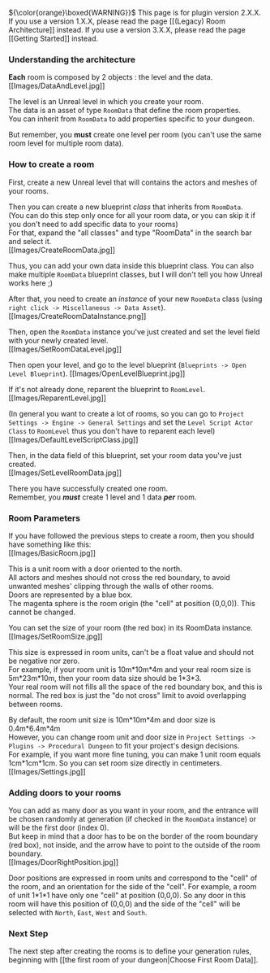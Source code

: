 ${\color{orange}\boxed{WARNING}}$ This page is for plugin version 2.X.X. If you use a version 1.X.X, please read the page [[(Legacy) Room Architecture]] instead. If you use a version 3.X.X, please read the page [[Getting Started]] instead.

### **Understanding the architecture**
**Each** room is composed by 2 objects : the level and the data.\
[[Images/DataAndLevel.jpg]]

The level is an Unreal level in which you create your room.\
The data is an asset of type `RoomData` that define the room properties.\
You can inherit from `RoomData` to add properties specific to your dungeon.

But remember, you **must** create one level per room (you can't use the same room level for multiple room data).

### **How to create a room**
First, create a new Unreal level that will contains the actors and meshes of your rooms.

Then you can create a new blueprint *class* that inherits from `RoomData`.\
(You can do this step only once for all your room data, or you can skip it if you don't need to add specific data to your rooms)\
For that, expand the "all classes" and type "RoomData" in the search bar and select it.\
[[Images/CreateRoomData.jpg]]

Thus, you can add your own data inside this blueprint class. You can also make multiple `RoomData` blueprint classes, but I will don't tell you how Unreal works here ;)

After that, you need to create an *instance* of your new `RoomData` class (using `right click -> Miscellaneous -> Data Asset`).\
[[Images/CreateRoomDataInstance.png]]

Then, open the `RoomData` instance you've just created and set the level field with your newly created level.\
[[Images/SetRoomDataLevel.jpg]]

Then open your level, and go to the level blueprint (`Blueprints -> Open Level Blueprint`).
[[Images/OpenLevelBlueprint.jpg]]

If it's not already done, reparent the blueprint to `RoomLevel`.\
[[Images/ReparentLevel.jpg]]

(In general you want to create a lot of rooms, so you can go to `Project Settings -> Engine -> General Settings` and set the `Level Script Actor Class` to `RoomLevel` thus you don't have to reparent each level)\
[[Images/DefaultLevelScriptClass.jpg]]

Then, in the data field of this blueprint, set your room data you've just created.\
[[Images/SetLevelRoomData.jpg]]

There you have successfully created one room.\
Remember, you ***must*** create 1 level and 1 data ***per*** room.

### **Room Parameters**
If you have followed the previous steps to create a room, then you should have something like this:\
[[Images/BasicRoom.jpg]]

This is a unit room with a door oriented to the north.\
All actors and meshes should not cross the red boundary, to avoid unwanted meshes' clipping through the walls of other rooms.\
Doors are represented by a blue box.\
The magenta sphere is the room origin (the "cell" at position (0,0,0)). This cannot be changed.

You can set the size of your room (the red box) in its RoomData instance.\
[[Images/SetRoomSize.jpg]]

This size is expressed in room units, can't be a float value and should not be negative nor zero.\
For example, if your room unit is 10m\*10m\*4m and your real room size is 5m\*23m\*10m, then your room data size should be 1\*3\*3.\
Your real room will not fills all the space of the red boundary box, and this is normal. The red box is just the "do not cross" limit to avoid overlapping between rooms.

By default, the room unit size is 10m\*10m\*4m and door size is 0.4m\*6.4m\*4m\
However, you can change room unit and door size in `Project Settings -> Plugins -> Procedural Dungeon` to fit your project's design decisions.\
For example, if you want more fine tuning, you can make 1 unit room equals 1cm\*1cm\*1cm. So you can set room size directly in centimeters.
[[Images/Settings.jpg]]

### **Adding doors to your rooms**
You can add as many door as you want in your room, and the entrance will be chosen randomly at generation (if checked in the `RoomData` instance) or will be the first door (index 0).\
But keep in mind that a door has to be on the border of the room boundary (red box), not inside, and the arrow have to point to the outside of the room boundary.\
[[Images/DoorRightPosition.jpg]]

Door positions are expressed in room units and correspond to the "cell" of the room, and an orientation for the side of the "cell".
For example, a room of unit 1\*1\*1 have only one "cell" at position (0,0,0). So any door in this room will have this position of (0,0,0) and the side of the "cell" will be selected with `North`, `East`, `West` and `South`.

### **Next Step**
The next step after creating the rooms is to define your generation rules, beginning with [[the first room of your dungeon|Choose First Room Data]].
